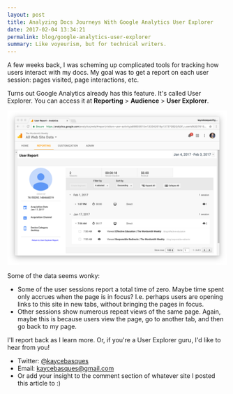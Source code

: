 ```yaml
---
layout: post
title: Analyzing Docs Journeys With Google Analytics User Explorer
date: 2017-02-04 13:34:21
permalink: blog/google-analytics-user-explorer
summary: Like voyeurism, but for technical writers.
---
```


A few weeks back, I was scheming up complicated tools for tracking how users
interact with my docs. My goal was to get a report on each user session: pages
visited, page interactions, etc.

Turns out Google Analytics already has this feature. It's called User Explorer.
You can access it at **Reporting** > **Audience** > **User Explorer**.

<img alt="Google Analytic's User Explorer." class="content__img"
     src="/imgs/google-analytics-user-explorer.png"/>

Some of the data seems wonky:

* Some of the user sessions report a total time of zero. Maybe time spent
  only accrues when the page is in focus? I.e. perhaps users are opening
  links to this site in new tabs, without bringing the pages in focus.
* Other sessions show numerous repeat views of the same page. Again, maybe this
  is because users view the page, go to another tab, and then go
  back to my page.

I'll report back as I learn more. Or, if you're a User Explorer guru, I'd like
to hear from you!

* Twitter: [@kaycebasques](https://twitter.com/kaycebasques)
* Email: [kaycebasques@gmail.com](mailto:kaycebasques@gmail.com)
* Or add your insight to the comment section of whatever site I posted
  this article to :)

